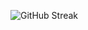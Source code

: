 ![GitHub Streak](https://github-readme-streak-stats.herokuapp.com/?user=rohitrgupta&theme=dark&background=000000)
